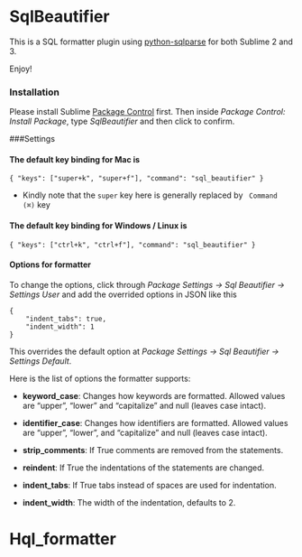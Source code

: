 SqlBeautifier
============================

This is a SQL formatter plugin using [python-sqlparse](https://code.google.com/p/python-sqlparse/) for both Sublime 2 and 3. 

Enjoy!

### Installation
Please install Sublime [Package Control](https://sublime.wbond.net/installation) first. Then inside *Package Control: Install Package*, type *SqlBeautifier* and then click to confirm.


###Settings
#### The default key binding for Mac is 

```
{ "keys": ["super+k", "super+f"], "command": "sql_beautifier" }
```

* Kindly note that the ` super ` key here is generally replaced by ` Command (⌘)` key

#### The default key binding for Windows / Linux is

```
{ "keys": ["ctrl+k", "ctrl+f"], "command": "sql_beautifier" }
```

#### Options for formatter

To change the options, click through *Package Settings -> Sql Beautifier -> Settings User* and add the overrided options in JSON like this

```
{
	"indent_tabs": true,
	"indent_width": 1
}
```

This overrides the default option at *Package Settings -> Sql Beautifier -> Settings Default*.

Here is the list of options the formatter supports:

- **keyword_case**: Changes how keywords are formatted. Allowed values are “upper”, “lower” and “capitalize” and null (leaves case intact).

- **identifier_case**: Changes how identifiers are formatted. Allowed values are “upper”, “lower”, and “capitalize” and null (leaves case intact).

- **strip_comments**: If True comments are removed from the statements.

- **reindent**: If True the indentations of the statements are changed.

- **indent_tabs**: If True tabs instead of spaces are used for indentation.

- **indent_width**: The width of the indentation, defaults to 2.
# Hql_formatter
